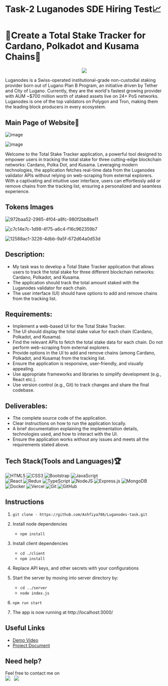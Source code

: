 # Task-2 Luganodes SDE Hiring Test📈

# 🔹Create a Total Stake Tracker for Cardano, Polkadot and Kusama Chains🔹


<p align="center">
  <img src="https://github.com/Ashfiya786/Luganodes/assets/80691785/d21ecfec-3b23-412f-824a-cbbf8cf07626"
" />
</p>

Luganodes is a Swiss-operated institutional-grade non-custodial staking provider born out of Lugano Plan B Program, an initiative driven by Tether and City of Lugano. Currently, they are the world's fastest growing provider with AUM ~$700 million worth of staked assets live on 24+ PoS networks. Luganodes is one of the top validators on Polygon and Tron, making them the leading block producers in every ecosystem.


## Main Page of Website🚩

![image](https://github.com/Ashfiya786/Luganodes/assets/80691785/4d7cb61a-5f4f-4784-aac1-36bfffe6c267)

![image](https://github.com/Ashfiya786/Luganodes/assets/80691785/3873dc70-9afc-4bd3-b3a5-57d795b533f4)

Welcome to the Total Stake Tracker application, a powerful tool designed to empower users in tracking the total stake for three cutting-edge blockchain networks: Cardano, Polka Dot, and Kusama. Leveraging modern technologies, the application fetches real-time data from the Luganodes validator APIs without relying on web-scraping from external explorers. With a captivating and intuitive user interface, users can effortlessly add or remove chains from the tracking list, ensuring a personalized and seamless experience.


## Tokens Images

![972baa52-2985-4f04-a8fc-980f2bb8be11](https://github.com/Ashfiya786/Luganodes/assets/80691785/d370594d-5089-439c-b0ae-e40e2d2152f1)

![c7c14e7c-1d98-4f75-a6c4-f16c962359b7](https://github.com/Ashfiya786/Luganodes/assets/80691785/8d4ea995-f11c-4606-bff8-52723cf37ef2)

![12588ac1-3226-4dbb-9a5f-672d64a0d53d](https://github.com/Ashfiya786/Luganodes/assets/80691785/d0f8e505-2025-49e0-9c42-442a5cee6559)



## Description:

- My task was to develop a Total Stake Tracker application that allows users to track the total stake for three different blockchain networks: Cardano, Polkadot, and Kusama.
- The application should track the total amount staked with the Luganodes validator for each chain. 
- The user interface (UI) should have options to add and remove chains from the tracking list.


## Requirements:

- Implement a web-based UI for the Total Stake Tracker.
- The UI should display the total stake value for each chain (Cardano, Polkadot, and Kusama).
- Find the relevant APIs to fetch the total stake data for each chain. Do not perform web-scraping from external explorers.
- Provide options in the UI to add and remove chains (among Cardano, Polkadot, and Kusama) from the tracking list.
- Ensure the application is responsive, user-friendly, and visually appealing.
- Use appropriate frameworks and libraries to simplify development (e.g., React etc.).
- Use version control (e.g., Git) to track changes and share the final codebase.


## Deliverables:

- The complete source code of the application.
- Clear instructions on how to run the application locally.
- A brief documentation explaining the implementation details, technologies used, and how to interact with the UI.
- Ensure the application works without any issues and meets all the requirements stated above.

## Tech Stack(Tools and Languages)🏆

                      
![HTML5](https://img.shields.io/badge/html5-%23E34F26.svg?style=for-the-badge&logo=html5&logoColor=white)
![CSS3](https://img.shields.io/badge/css3-%231572B6.svg?style=for-the-badge&logo=css3&logoColor=white)
![Bootstrap](https://img.shields.io/badge/bootstrap-%23563D7C.svg?style=for-the-badge&logo=bootstrap&logoColor=white)
![JavaScript](https://img.shields.io/badge/javascript-%23323330.svg?style=for-the-badge&logo=javascript&logoColor=%23F7DF1E)  
![React](https://img.shields.io/badge/react-%2320232a.svg?style=for-the-badge&logo=react&logoColor=%2361DAFB)
![Redux](https://img.shields.io/badge/redux-%23593d88.svg?style=for-the-badge&logo=redux&logoColor=white)
![TypeScript](https://img.shields.io/badge/typescript-%23007ACC.svg?style=for-the-badge&logo=typescript&logoColor=white)
![NodeJS](https://img.shields.io/badge/node.js-6DA55F?style=for-the-badge&logo=node.js&logoColor=white) ![Express.js](https://img.shields.io/badge/express.js-%23404d59.svg?style=for-the-badge&logo=express&logoColor=%2361DAFB)
![MongoDB](https://img.shields.io/badge/MongoDB-%234ea94b.svg?style=for-the-badge&logo=mongodb&logoColor=white)
![Docker](https://img.shields.io/badge/docker-%230db7ed.svg?style=for-the-badge&logo=docker&logoColor=white)
![Vercel](https://img.shields.io/badge/vercel-%23000000.svg?style=for-the-badge&logo=vercel&logoColor=white)
![Git](https://img.shields.io/badge/git-%23F05033.svg?style=for-the-badge&logo=git&logoColor=white) 
![GitHub](https://img.shields.io/badge/github-%23121011.svg?style=for-the-badge&logo=github&logoColor=white)                             

## Instructions


1. `git clone - https://github.com/Ashfiya786/Luganodes-task.git ` 

2. Install node dependencies 
   - `npm install`
3. Install client dependencies
   - `cd ./client`
   - `npm install`
4. Replace API keys, and other secrets with your configurations
5. Start the server by moving into server directory by:
   - `cd ../server`
   - `node index.js`
7. `npm run start`
8. The app is now running at http://localhost:3000/



## Useful Links

- [Demo Video](https://drive.google.com/file/d/1OxuDmlpVIAOrpJ4dmKsZRdWe_g-MIzDv/view?usp=drivesdk)
- [Project Document](https://drive.google.com/file/d/1Owcb4OkcB0e9D0O9QhSE8Bpq2maJB65G/view?usp=drivesdk)

## Need help?


Feel free to contact me on \
<a href = "https://www.linkedin.com/in/ashfiya-khan-6b3621209" target="_blank"><img src="https://img.shields.io/badge/LinkedIn-0077B5?style=for-the-badge&logo=linkedin&logoColor=white" /></a>&nbsp;&nbsp;&nbsp;<a href = "https://github.com/Ashfiya786" target="_blank"><img src="https://img.shields.io/badge/GitHub-100000?style=for-the-badge&logo=github&logoColor=white" /></a>
